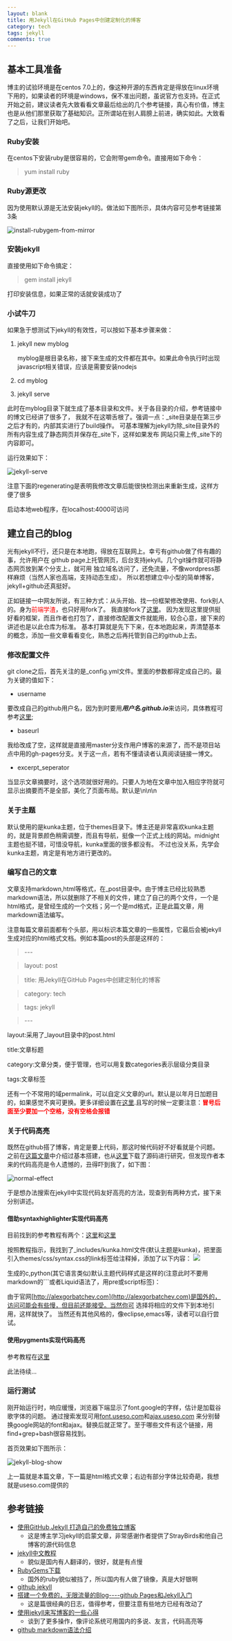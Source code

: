 ```yaml
---
layout: blank
title: 用Jekyll在GitHub Pages中创建定制化的博客
category: tech
tags: jekyll 
comments: true
---
```


## 基本工具准备
博主的试验环境是在centos 7.0上的，像这种开源的东西肯定是得放在linux环境下用的，如果读者的环境是windows，保不准出问题，虽说官方也支持。在正式开始之前，建议读者先大致看看文章最后给出的几个参考链接，真心有价值，博主也是从他们那里获取了基础知识。正所谓站在别人肩膀上前进，确实如此。大致看了之后，让我们开始吧。

### Ruby安装
在centos下安装ruby是很容易的，它会附带gem命令。直接用如下命令：
> yum install ruby 

### Ruby源更改
因为使用默认源是无法安装jekyll的。做法如下图所示，具体内容可见参考链接第3条

![install-rubygem-from-mirror](/assets/post-images/install-rubygem-from-mirror.png)
### 安装jekyll 
直接使用如下命令搞定：
> gem install jekyll 

打印安装信息，如果正常的话就安装成功了
### 小试牛刀
如果急于想测试下jekyll的有效性，可以按如下基本步骤来做：

1. jekyll new myblog

	myblog是根目录名称，接下来生成的文件都在其中。如果此命令执行时出现javascript相关错误，应该是需要安装nodejs

2. cd myblog 
3. jekyll serve

此时在myblog目录下就生成了基本目录和文件。关于各目录的介绍，参考链接中的博文已经讲了很多了，
我就不在这嚼舌根了。强调一点：\_site目录是在第三步之后才有的，内部其实进行了build操作。
可基本理解为jekyll为除\_site目录外的所有内容生成了静态网页并保存在\_site下，这样如果发布
网站只需上传\_site下的内容即可。

运行效果如下：

![jekyll-serve](/assets/post-images/jekyll-serve.png)

注意下面的regenerating是表明我修改文章后能很快检测出来重新生成，这样方便了很多

启动本地web程序，在localhost:4000可访问

## 建立自己的blog
光有jekyll不行，还只是在本地跑，得放在互联网上。幸亏有github做了件有趣的事，允许用户在
github page上托管网页，后台支持jekyll。几个git操作就可将静态网页放到某个分支上，就可用
独立域名访问了，还免流量，不像wordpress那样麻烦（当然人家也高端，支持动态生成）。
所以若想建立中小型的简单博客，jekyll+github还真挺好。

正如链接一中网友所说，有三种方式：从头开始、找一份框架修改使用、fork别人的。身为<font color="red">前端学渣</font>，也只好用fork了。
我直接fork了[这里](https://github.com/minixalpha/StrayBirds/tree/gh-pages)。
因为发现这里提供挺好看的框架，而且作者也打包了，直接修改配置文件就能用，较合心意，接下来的讲述也是以此仓库为标准。
基本打算就是先下下来，在本地跑起来，弄清楚基本的概念，添加一些文章看看变化，熟悉之后再托管到自己的github上去。

### 修改配置文件
git clone之后，首先关注的是_config.yml文件。里面的参数都得定成自己的。最为关键的值如下：

* username

要改成自己的github用户名，因为到时要用***用户名.github.io***来访问，具体教程可参考[这里](https://pages.github.com/);

* baseurl

我给改成了空，这样就是直接用master分支作用户博客的来源了，而不是项目站点中用的gh-pages分支。关于这一点，若有不懂请读者认真阅读链接一博文。

* excerpt_seperator

当显示文章摘要时，这个选项就很好用的。只要人为地在文章中加入相应字符就可显示出摘要而不是全部，美化了页面布局。默认是\n\n\n

### 关于主题
默认使用的是kunka主题，位于themes目录下。博主还是非常喜欢kunka主题的，就是背景颜色稍需调整，而且有导航，挺像一个正式上线的网站。midnight主题也挺不错，可惜没导航，kunka里面的很多都没有。
不过也没关系，先学会kunka主题，肯定是有地方进行更改的。

### 编写自己的文章
文章支持markdown,html等格式，在_post目录中。由于博主已经比较熟悉markdown语法，所以就删除了不相关的文件，建立了自己的两个文件，一个是html格式，是曾经生成的一个文档；另一个是md格式，正是此篇文章，用markdown语法编写。

注意每篇文章前面都有个头部，用以标识本篇文章的一些属性，它最后会被jekyll生成对应的html格式文档。例如本篇post的头部是这样的：

> \-\-\-

> layout: post

> title: 用Jekyll在GitHub Pages中创建定制化的博客

> category: tech

> tags: jekyll 

> \-\-\-

layout:采用了_layout目录中的post.html 

title:文章标题

category:文章分类，便于管理，也可以用复数categories表示层级分类目录

tags:文章标签

还有一个不常用的域permalink，可以自定义文章的url。默认是以年月日加题目的，如果感觉不爽可更换。更多详细设置在[这里](http://jekyll.bootcss.com/docs/configuration/).且写的时候一定要注意：<font color="red"><strong>冒号后面至少要加一个空格，没有空格会报错</strong></font>

### 关于代码高亮
既然在github搭了博客，肯定是要上代码，那这时候代码好不好看就是个问题。
之前在[这篇文章](https://baiwfg2.github.io/tech/2015/07/31/build-customized-blog-with-jekyll-in-github-page.html)中介绍过基本搭建，也从[这里](https://github.com/minixalpha/StrayBirds/tree/gh-pages)下载了源码进行研究，但发现作者本来的代码高亮是令人遗憾的，丑得吓到我了，如下图：

![normal-effect](/assets/post-images/normal-effect.jpg)

于是想办法搜索在jekyll中实现代码友好高亮的方法，现查到有两种方式，接下来分别讲述。

#### 借助syntaxhighlighter实现代码高亮
目前找到的参考教程有两个：[这里](http://www.cnblogs.com/heyuquan/archive/2012/09/28/2707632.html)和[这里](http://ju.outofmemory.cn/entry/79518)

按照教程指示，我找到了_includes/kunka.html文件(默认主题是kunka)，把里面引入themes/css/syntax.css的link标签给注释掉，添加了以下内容：
![](/assets/post-images/added-link-css.jpg)

生成的c,python(其它语言类似)默认主题代码样式是这样的(注意此时不要用markdown的```或者Liquid语法了，用pre或script标签)：

由于官网[http://alexgorbatchev.com](http://alexgorbatchev.com)是国外的，访问可能会有些慢，但目前还能接受。当然你可
选择将相应的文件下到本地引用，这样就快了。
当然还有其他风格的，像eclipse,emacs等，读者可以自行尝试。

#### 使用pygments实现代码高亮
参考教程在[这里](http://havee.me/internet/2013-08/support-pygments-in-jekyll.html)

此法待续...

### 运行测试
刚开始运行时，响应缓慢，浏览器下端显示了font.google的字样，估计是加载谷歌字体的问题。
通过搜索发现可用[font.useso.com](http://libs.useso.com)和[ajax.useso.com](http://libs.useso.com)
来分别替换google网站的font和ajax。替换后就正常了。至于哪些文件有这个链接，用find+grep+bash很容易找到。

首页效果如下图所示：

![jekyll-blog-show](/assets/post-images/jekyll-blog-show.png)

上一篇就是本篇文章，下一篇是html格式文章；右边有部分字体比较奇葩，我想就是useso.com提供的

## 参考链接
* [使用GitHub,Jekyll 打造自己的免费独立博客](http://blog.csdn.net/on_1y/article/details/19259435)
	* 这是博主学习jekyll的启蒙文章，非常感谢作者提供了StrayBirds和他自己博客的源代码信息
* [jekyll中文教程](http://jekyll.bootcss.com/docs/home/)
	* 貌似是国内有人翻译的，很好，就是有点慢
* [RubyGems下载](http://ruby.taobao.org/)
	* 国外的ruby貌似被挡了，所以国内有人做了镜像，真是大好银啊
* [github jekyll](https://github.com/jekyll/jekyll)
* [搭建一个免费的，无限流量的Blog----github Pages和Jekyll入门](http://www.ruanyifeng.com/blog/2012/08/blogging_with_jekyll.html)
	* 这是篇很经典的日志，值得参考，但要注意有些地方已经有改动了
* [使用jekyll来写博客的一些心得](http://www.tuicool.com/articles/vENfq2)
	* 谈到了更多操作，像评论系统可用国内的多说、友言，代码高亮等
* [github markdown语法介绍](https://github.com/baiwfg2/README)

